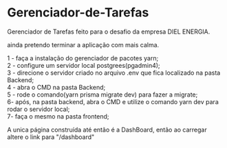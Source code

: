 # Gerenciador-de-Tarefas

Gerenciador de Tarefas feito para o desafio da empresa DIEL ENERGIA.

ainda pretendo terminar a aplicação com mais calma.

1 - faça a instalação do gerenciador de pacotes yarn; </br >
2 - configure um servidor local postgrees(pgadmin4); </br >
3 - direcione o servidor criado no arquivo .env que fica localizado na pasta Backend; </br >
4 - abra o CMD na pasta Backend; </br >
5 - rode o comando(yarn prisma migrate dev) para fazer a migrate;  </br >
6-  após, na pasta backend, abra o CMD e utilize o comando yarn dev para rodar o servidor local; </br >
7-  faça o mesmo na pasta frontend;  </br >

A unica página construída até então é a DashBoard, então ao carregar altere o link para "/dashboard"
